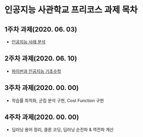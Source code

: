 # **인공지능 사관학교 프리코스 과제 목차**

## **1주차 과제(2020. 06. 03)**
* [인공지능 사례 분석](https://github.com/MonteChristo-Kor/KwangJu_AI_School/blob/master/Report_Week_1.ipynb)

## **2주차 과제(2020. 06. 10)**
* [파이썬과 인공지능 기초수학](https://github.com/MonteChristo-Kor/KwangJu_AI_School/blob/master/Report_Week_2.ipynb)

## **3주차 과제(2020. 00. 00)**
* 학습률 최적화, 군집 분석 구현, Cost Function 구현

## **4주차 과제(2020. 00. 00)**
* 딥러닝 용어 정리, 클론 코딩, 딥러닝 순전파 & 역전파 계산
